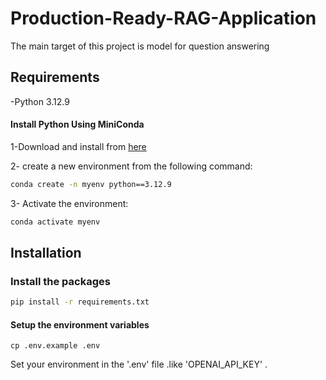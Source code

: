 # Production-Ready-RAG-Application

The main target of this project is model for question answering

## Requirements

-Python 3.12.9

#### Install Python Using MiniConda
1-Download and install from [here](https://www.anaconda.com/docs/main)

2- create a new environment from the following command:
```bash
conda create -n myenv python==3.12.9
```
3- Activate the environment:
``` bash
conda activate myenv
```
## Installation
### Install the packages
``` bash
pip install -r requirements.txt
```

#### Setup the environment variables
``` 
cp .env.example .env
```
Set your environment in the '.env' file .like 'OPENAI_API_KEY' .
